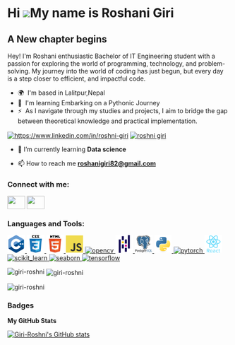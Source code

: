 Hi ![](https://user-images.githubusercontent.com/18350557/176309783-0785949b-9127-417c-8b55-ab5a4333674e.gif)My name is Roshani Giri
====================================================================================================================================

A New chapter begins
--------------------

Hey! I'm Roshani enthusiastic Bachelor of IT Engineering student with a passion for exploring the world of programming, technology, and problem-solving. My journey into the world of coding has just begun, but every day is a step closer to efficient, and impactful code.

* 🌍  I'm based in Lalitpur,Nepal
* 🧠  I'm learning Embarking on a Pythonic Journey
* ⚡  As I navigate through my studies and projects, I aim to bridge the gap between theoretical knowledge and practical implementation.


<p align="left">
<a href="https://linkedin.com/in/https://www.linkedin.com/in/roshni-giri" target="blank"><img align="center" src="https://raw.githubusercontent.com/rahuldkjain/github-profile-readme-generator/master/src/images/icons/Social/linked-in-alt.svg" alt="https://www.linkedin.com/in/roshni-giri" height="30" width="40" /></a>
<a href="https://www.youtube.com/c/roshni giri" target="blank"><img align="center" src="https://raw.githubusercontent.com/rahuldkjain/github-profile-readme-generator/master/src/images/icons/Social/youtube.svg" alt="roshni giri" height="30" width="40" /></a>
</p>

- 🌱 I’m currently learning **Data science**

- 📫 How to reach me **roshanigiri82@gmail.com**

<h3 align="left">Connect with me:</h3>
<p align="left">
<a href="https://linkedin.com/in/https://www.linkedin.com/in/roshni-giri" target="blank"><img align="center" src="https://www.linkedin.com/in/roshni-giri" height="30" width="40" /></a>
<a href="https://www.youtube.com/c/roshni giri" target="blank"><img align="center" src="roshni giri" height="30" width="40" /></a>
</p>

<h3 align="left">Languages and Tools:</h3>
<p align="left"> <a href="https://www.w3schools.com/cpp/" target="_blank" rel="noreferrer"> <img src="https://raw.githubusercontent.com/devicons/devicon/master/icons/cplusplus/cplusplus-original.svg" alt="cplusplus" width="40" height="40"/> </a> <a href="https://www.w3schools.com/css/" target="_blank" rel="noreferrer"> <img src="https://raw.githubusercontent.com/devicons/devicon/master/icons/css3/css3-original-wordmark.svg" alt="css3" width="40" height="40"/> </a> <a href="https://www.w3.org/html/" target="_blank" rel="noreferrer"> <img src="https://raw.githubusercontent.com/devicons/devicon/master/icons/html5/html5-original-wordmark.svg" alt="html5" width="40" height="40"/> </a> <a href="https://developer.mozilla.org/en-US/docs/Web/JavaScript" target="_blank" rel="noreferrer"> <img src="https://raw.githubusercontent.com/devicons/devicon/master/icons/javascript/javascript-original.svg" alt="javascript" width="40" height="40"/> </a> <a href="https://opencv.org/" target="_blank" rel="noreferrer"> <img src="https://www.vectorlogo.zone/logos/opencv/opencv-icon.svg" alt="opencv" width="40" height="40"/> </a> <a href="https://pandas.pydata.org/" target="_blank" rel="noreferrer"> <img src="https://raw.githubusercontent.com/devicons/devicon/2ae2a900d2f041da66e950e4d48052658d850630/icons/pandas/pandas-original.svg" alt="pandas" width="40" height="40"/> </a> <a href="https://www.postgresql.org" target="_blank" rel="noreferrer"> <img src="https://raw.githubusercontent.com/devicons/devicon/master/icons/postgresql/postgresql-original-wordmark.svg" alt="postgresql" width="40" height="40"/> </a> <a href="https://www.python.org" target="_blank" rel="noreferrer"> <img src="https://raw.githubusercontent.com/devicons/devicon/master/icons/python/python-original.svg" alt="python" width="40" height="40"/> </a> <a href="https://pytorch.org/" target="_blank" rel="noreferrer"> <img src="https://www.vectorlogo.zone/logos/pytorch/pytorch-icon.svg" alt="pytorch" width="40" height="40"/> </a> <a href="https://reactjs.org/" target="_blank" rel="noreferrer"> <img src="https://raw.githubusercontent.com/devicons/devicon/master/icons/react/react-original-wordmark.svg" alt="react" width="40" height="40"/> </a> <a href="https://scikit-learn.org/" target="_blank" rel="noreferrer"> <img src="https://upload.wikimedia.org/wikipedia/commons/0/05/Scikit_learn_logo_small.svg" alt="scikit_learn" width="40" height="40"/> </a> <a href="https://seaborn.pydata.org/" target="_blank" rel="noreferrer"> <img src="https://seaborn.pydata.org/_images/logo-mark-lightbg.svg" alt="seaborn" width="40" height="40"/> </a> <a href="https://www.tensorflow.org" target="_blank" rel="noreferrer"> <img src="https://www.vectorlogo.zone/logos/tensorflow/tensorflow-icon.svg" alt="tensorflow" width="40" height="40"/> </a> </p>

<p><img align="left" src="https://github-readme-stats.vercel.app/api/top-langs?username=giri-roshni&show_icons=true&locale=en&layout=compact" alt="giri-roshni" /></p>

<p>&nbsp;<img align="center" src="https://github-readme-stats.vercel.app/api?username=giri-roshni&show_icons=true&locale=en" alt="giri-roshni" /></p>

<p><img align="center" src="https://github-readme-streak-stats.herokuapp.com/?user=giri-roshni&" alt="giri-roshni" /></p>

### Badges

<b>My GitHub Stats</b>

<a href="http://www.github.com/Giri-Roshni"><img src="https://github-readme-stats.vercel.app/api?username=Giri-Roshni&show_icons=true&hide=&count_private=true&title_color=0891b2&text_color=ffffff&icon_color=ffffff&bg_color=1c1917&hide_border=true&show_icons=true" alt="Giri-Roshni's GitHub stats" /></a>


